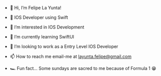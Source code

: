 - 👋 Hi, I’m Felipe La Yunta!

- :mechanical_arm: IOS Developer using Swift
- 👀 I’m interested in IOS Development
- 🌱 I’m currently learning SwiftUI
- 💞️ I’m looking to work as a Entry Level IOS Developer
- 📫 How to reach me email-me at layunta.felipe@gmail.com
- :racing_car: Fun fact... Some sundays are sacred to me because of Formula 1 :grin:

<!---
layuntaFelipe/layuntaFelipe is a ✨ special ✨ repository because its `README.md` (this file) appears on your GitHub profile.
You can click the Preview link to take a look at your changes.
--->
